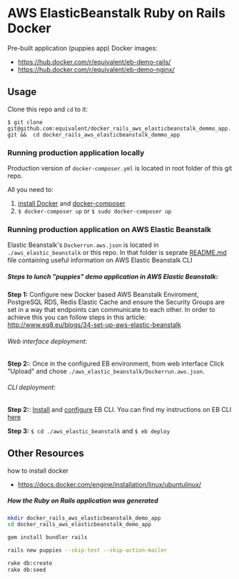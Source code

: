# AWS ElasticBeanstalk Ruby on Rails Docker

Pre-built application (puppies app) Docker images:

* https://hub.docker.com/r/equivalent/eb-demo-rails/
* https://hub.docker.com/r/equivalent/eb-demo-nginx/


## Usage

Clone this repo and `cd` to it:

`$ git clone git@github.com:equivalent/docker_rails_aws_elasticbeanstalk_demmo_app.git &&  cd docker_rails_aws_elasticbeanstalk_demmo_app`


### Running production application locally

Production version of `docker-composer.yml` is located in root folder of
this git repo.

All you need to:

1.  [install Docker](https://docs.docker.com/engine/installation/) and [docker-composer](https://docs.docker.com/compose/install/)
2. `$ docker-composer up` or `$ sudo docker-composer up`

### Running production application on AWS Elastic Beanstalk

Elastic Beanstalk's `Dockerrun.aws.json` is located in `./aws_elastic_beanstalk` or this repo. In that
folder is seprate [README.md](https://github.com/equivalent/docker_rails_aws_elasticbeanstalk_demmo_app/blob/master/aws_elastic_beanstalk/README.md) file containing useful
information on AWS Elastic Beanstalk CLI

##### Steps to lunch "puppies" demo application in AWS Elastic Beanstalk:

**Step 1:** Configure new Docker based AWS Beanstalk Enviroment, PostgreSQL RDS, Redis Elastic Cache and
ensure the Security Groups are set in a way that endpoints can
communicate to each other. In order to achieve this you can follow
steps in this article: http://www.eq8.eu/blogs/34-set-up-aws-elastic-beanstalk

###### Web interface deployment:

**Step 2:**: Once in the configured EB environment, from web interface Click "Upload" and chose 
`./aws_elastic_beanstalk/Dockerrun.aws.json`.

###### CLI deployment:

**Step 2:**: [Install](http://docs.aws.amazon.com/elasticbeanstalk/latest/dg/eb-cli3-install.html)
and [configure](http://docs.aws.amazon.com/elasticbeanstalk/latest/dg/eb-cli3-configuration.html)
EB CLI. You can find my instructions on EB CLI [here](https://github.com/equivalent/docker_rails_aws_elasticbeanstalk_demmo_app/blob/master/aws_elastic_beanstalk/README.md)

**Step 3:** `$ cd ./aws_elastic_beanstalk` and `$ eb deploy`


## Other Resources

how to install docker

* https://docs.docker.com/engine/installation/linux/ubuntulinux/



##### How the Ruby on Rails application was generated

```bash
mkdir docker_rails_aws_elasticbeanstalk_demo_app
cd docker_rails_aws_elasticbeanstalk_demo_app

gem install bundler rails

rails new puppies --skip-test --skip-action-mailer

rake db:create
rake db:seed
```
